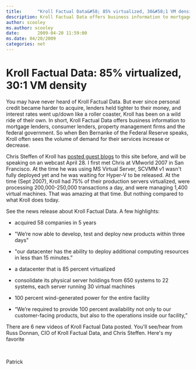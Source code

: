 ```yaml
---
title:      "Kroll Factual Data&#58; 85% virtualized, 30&#58;1 VM density"
description: Kroll Factual Data offers business information to mortgage lenders, consumer lenders, property management firms and the federal government.
author: scooley
ms.author: scooley
date:       2009-04-20 11:59:00
ms.date: 04/20/2009
categories: net
---
```

# Kroll Factual Data: 85% virtualized, 30:1 VM density

You may have never heard of Kroll Factual Data. But ever since personal credit became harder to acquire, lenders held tighter to their money, and interest rates went up/down like a roller coaster, Kroll has been on a wild ride of their own. In short, Kroll Factual Data offers business information to mortgage lenders, consumer lenders, property management firms and the federal government. So when Ben Bernanke of the Federal Reserve speaks, Kroll often sees the volume of demand for their services increase or decrease.

Chris Steffen of Kroll has [posted guest blogs](https://blogs.technet.com/virtualization/archive/2009/02/04/guest-post-the-green-benefits-we-ve-experienced-with-a-virtualized-data-center.aspx "Chris Steffen blog") to this site before, and will be speaking on an webcast April 28. I first met Chris at VMworld 2007 in San Francisco. At the time he was using MS Virtual Server, SCVMM v1 wasn't fully deployed yet and he was waiting for Hyper-V to be released. At the time (Sept 2007), Kroll had 75% of their production servers virtualized, were processing 200,000-250,000 transactions a day, and were managing 1,400 virtual machines. That was amazing at that time. But nothing compared to what Kroll does today.

See the news release about Kroll Factual Data. A few highlights:

  * acquired 58 companies in 5 years 

  * "We’re now able to develop, test and deploy new products within three days"

  * "our datacenter has the ability to deploy additional computing resources in less than 15 minutes.”

  * a datacenter that is 85 percent virtualized

  * consolidate its physical server holdings from 650 systems to 22 systems, each server running 30 virtual machines

  * 100 percent wind-generated power for the entire facility

  * “We’re required to provide 100 percent availability not only to our customer-facing products, but also to the operations inside our facility,”




There are 6 new videos of Kroll Factual Data posted. You'll see/hear from Russ Donnan, CIO of Kroll Factual Data, and Chris Steffen. Here's my favorite

 

Patrick
